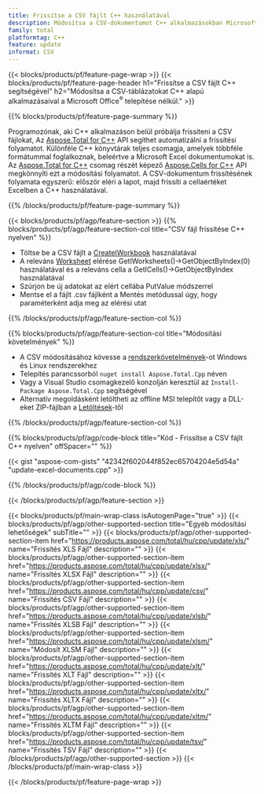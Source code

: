 ```yaml
---
title: Frissítse a CSV fájlt C++ használatával
description: Módosítsa a CSV-dokumentumot C++ alkalmazásokban Microsoft Excel használata nélkül.
family: total
platformtag: C++
feature: update
informat: CSV
---
```

{{< blocks/products/pf/feature-page-wrap >}}
{{< blocks/products/pf/feature-page-header h1="Frissítse a CSV fájlt C++ segítségével" h2="Módosítsa a CSV-táblázatokat C++ alapú alkalmazásaival a Microsoft Office<sup>&reg;</sup> telepítése nélkül." >}}

{{% blocks/products/pf/feature-page-summary %}}

Programozónak, aki C++ alkalmazáson belül próbálja frissíteni a CSV fájlokat, Az [Aspose.Total for C++](https://products.aspose.com/total/cpp/) API segíthet automatizálni a frissítési folyamatot. Különféle C++ könyvtárak teljes csomagja, amelyek többféle formátummal foglalkoznak, beleértve a Microsoft Excel dokumentumokat is. Az [Aspose.Total for C++](https://products.aspose.com/total/cpp/) csomag részét képező [Aspose.Cells for C++](https://products.aspose.com/cells/cpp/) API megkönnyíti ezt a módosítási folyamatot. A CSV-dokumentum frissítésének folyamata egyszerű: először eléri a lapot, majd frissíti a cellaértéket Excelben a C++ használatával.

{{% /blocks/products/pf/feature-page-summary %}}

{{< blocks/products/pf/agp/feature-section >}}
{{% blocks/products/pf/agp/feature-section-col title="CSV fájl frissítése C++ nyelven" %}}

- Töltse be a CSV fájlt a [CreateIWorkbook](https://reference.aspose.com/cells/cpp/class/aspose.cells.factory#a93f7282b976d2a001d44198dedaceee8) használatával
- A releváns [Worksheet](https://reference.aspose.com/cells/cpp/class/aspose.cells.i_worksheet) elérése GetIWorksheets()->GetObjectByIndex(0) használatával és a releváns cella a GetICells()->GetObjectByIndex használatával
- Szúrjon be új adatokat az elért cellába PutValue módszerrel
- Mentse el a fájlt .csv fájlként a Mentés metódussal úgy, hogy paraméterként adja meg az elérési utat

{{% /blocks/products/pf/agp/feature-section-col %}}

{{% blocks/products/pf/agp/feature-section-col title="Módosítási követelmények" %}}

- A CSV módosításához kövesse a [rendszerkövetelmények](https://docs.aspose.com/cells/cpp/system-requirements/)-ot Windows és Linux rendszerekhez 
- Telepítés parancssorból ```nuget install Aspose.Total.Cpp``` néven
- Vagy a Visual Studio csomagkezelő konzolján keresztül az ```Install-Package Aspose.Total.Cpp``` segítségével
- Alternatív megoldásként letöltheti az offline MSI telepítőt vagy a DLL-eket ZIP-fájlban a [Letöltések](https://downloads.aspose.com/cells/cpp)-től

{{% /blocks/products/pf/agp/feature-section-col %}}

{{% blocks/products/pf/agp/code-block title="Kód - Frissítse a CSV fájlt C++ nyelven" offSpacer="" %}}

{{< gist "aspose-com-gists" "42342f602044f852ec65704204e5d54a" "update-excel-documents.cpp" >}}

{{% /blocks/products/pf/agp/code-block %}}

{{< /blocks/products/pf/agp/feature-section >}}

{{< blocks/products/pf/main-wrap-class isAutogenPage="true" >}}
{{< blocks/products/pf/agp/other-supported-section title="Egyéb módosítási lehetőségek" subTitle="" >}}
{{< blocks/products/pf/agp/other-supported-section-item href="https://products.aspose.com/total/hu/cpp/update/xls/" name="Frissítés XLS Fájl" description="" >}}
{{< blocks/products/pf/agp/other-supported-section-item href="https://products.aspose.com/total/hu/cpp/update/xlsx/" name="Frissítés XLSX Fájl" description="" >}}
{{< blocks/products/pf/agp/other-supported-section-item href="https://products.aspose.com/total/hu/cpp/update/csv/" name="Frissítés CSV Fájl" description="" >}}
{{< blocks/products/pf/agp/other-supported-section-item href="https://products.aspose.com/total/hu/cpp/update/xlsb/" name="Frissítés XLSB Fájl" description="" >}}
{{< blocks/products/pf/agp/other-supported-section-item href="https://products.aspose.com/total/hu/cpp/update/xlsm/" name="Módosít XLSM Fájl" description="" >}}
{{< blocks/products/pf/agp/other-supported-section-item href="https://products.aspose.com/total/hu/cpp/update/xlt/" name="Frissítés XLT Fájl" description="" >}}
{{< blocks/products/pf/agp/other-supported-section-item href="https://products.aspose.com/total/hu/cpp/update/xltx/" name="Frissítés XLTX Fájl" description="" >}}
{{< blocks/products/pf/agp/other-supported-section-item href="https://products.aspose.com/total/hu/cpp/update/xltm/" name="Frissítés XLTM Fájl" description="" >}}
{{< blocks/products/pf/agp/other-supported-section-item href="https://products.aspose.com/total/hu/cpp/update/tsv/" name="Frissítés TSV Fájl" description="" >}}
{{< /blocks/products/pf/agp/other-supported-section >}}
{{< /blocks/products/pf/main-wrap-class >}}

{{< /blocks/products/pf/feature-page-wrap >}}